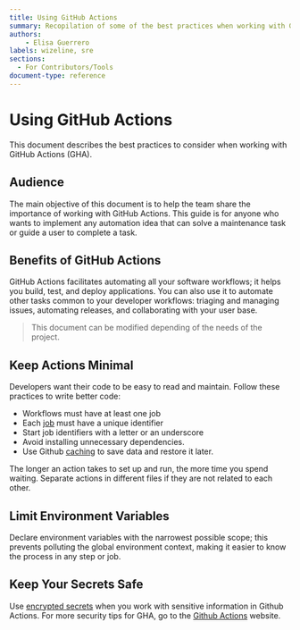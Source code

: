 ```yaml
---
title: Using GitHub Actions
summary: Recopilation of some of the best practices when working with GHA.
authors:
    - Elisa Guerrero
labels: wizeline, sre
sections: 
  - For Contributors/Tools
document-type: reference
---
```


# Using GitHub Actions

This document describes the best practices to consider when working with GitHub Actions (GHA).

## Audience

The main objective of this document is to help the team share the importance of working with GitHub Actions.
This guide is for anyone who wants to implement any automation idea that can solve a maintenance task
or guide a user to complete a task.

## Benefits of GitHub Actions

GitHub Actions facilitates automating all your software workflows; it helps you build, test, and deploy
applications. You can also use it to automate other tasks common to your developer workflows: triaging
and managing issues, automating releases, and collaborating with your user base.

> This document can be modified depending of the needs of the project.

## Keep Actions Minimal

Developers want their code to be easy to read and maintain. Follow these practices to write better code:

- Workflows must have at least one job
- Each [job](https://docs.github.com/en/actions/reference/workflow-syntax-for-github-actions#jobs) must have a unique identifier
- Start job identifiers with a letter or an underscore
- Avoid installing unnecessary dependencies.
- Use Github [caching](https://github.com/actions/cache) to save data and restore it later.

The longer an action takes to set up and run, the more time you spend waiting. Separate actions in different files if they are not related to each other.

## Limit Environment Variables

Declare environment variables with the narrowest possible scope;
this prevents polluting the global environment context, making it easier to know the process in any step or job.

## Keep Your Secrets Safe

Use [encrypted secrets](https://docs.github.com/en/actions/reference/encrypted-secrets) when you work
with sensitive information in Github Actions. For more security tips for GHA, go to the
[Github Actions](https://docs.github.com/en/actions/learn-github-actions/security-hardening-for-github-actions) website.
